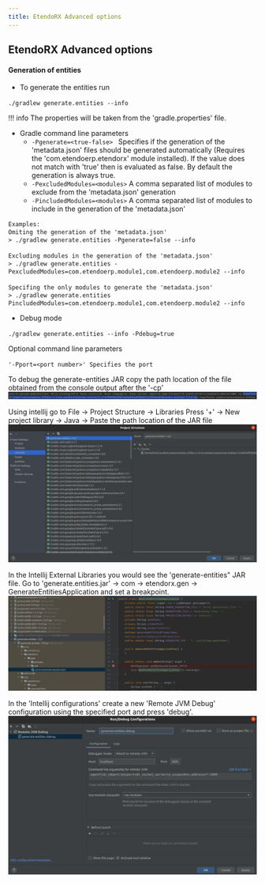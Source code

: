 ```yaml
---
title: EtendoRX Advanced options
---
```


## EtendoRX Advanced options

#### Generation of entities

- To generate the entities run

`./gradlew generate.entities --info`

!!! info
    The properties will be taken from the 'gradle.properties' file.

- Gradle command line parameters
  - `-Pgenerate=<true-false> ` Specifies if the generation of the 'metadata.json' files should be generated automatically (Requires the 'com.etendoerp.etendorx' module installed). If the value does not match with 'true' then is evaluated as false. By default the generation is always true.
  - `-PexcludedModules=<modules>` A comma separated list of modules to exclude from the 'metadata.json' generation
  - `-PincludedModules=<modules>` A comma separated list of modules to include in the generation of the 'metadata.json'

```
Examples:
Omiting the generation of the 'metadata.json'
> ./gradlew generate.entities -Pgenerate=false --info

Excluding modules in the generation of the 'metadata.json'
> ./gradlew generate.entities -PexcludedModules=com.etendoerp.module1,com.etendoerp.module2 --info

Specifing the only modules to generate the 'metadata.json'
> ./gradlew generate.entities PincludedModules=com.etendoerp.module1,com.etendoerp.module2 --info
```

- Debug mode

`./gradlew generate.entities --info -Pdebug=true`

Optional command line parameters

`'-Pport=<port number>' Specifies the port`

To debug the generate-entities JAR copy the path location of the file obtained
from the console output after the '-cp'
![rx1.png](/assets/legacy/etendorx/etendorx-advanced-options/rx1.png)

Using intellij go to File -> Project Structure -> Libraries
Press '+' -> New project library -> Java -> Paste the path location of the JAR file
![rx2.png](/assets/legacy/etendorx/etendorx-advanced-options/rx2.png)

In the Intellij External Libraries you would see the 'generate-entities" JAR file.
Go to 'generate.entities.jar' -> com -> etendorx.gen -> GenerateEntitiesApplication and set a breakpoint.
![rx3.png](/assets/legacy/etendorx/etendorx-advanced-options/rx3.png)

In the 'Intellij configurations' create a new 'Remote JVM Debug' configuration
using the specified port and press 'debug'.
![rx4.png](/assets/legacy/etendorx/etendorx-advanced-options/rx4.png)
